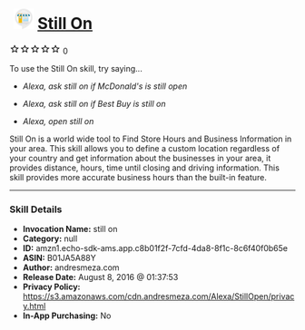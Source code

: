 # &nbsp;<img src="skill_icon" alt="Still On icon" width="36"> [Still On](http://alexa.amazon.com/#skills/amzn1.echo-sdk-ams.app.c8b01f2f-7cfd-4da8-8f1c-8c6f40f0b65e)
![0 stars](../../images/ic_star_border_black_18dp_1x.png)![0 stars](../../images/ic_star_border_black_18dp_1x.png)![0 stars](../../images/ic_star_border_black_18dp_1x.png)![0 stars](../../images/ic_star_border_black_18dp_1x.png)![0 stars](../../images/ic_star_border_black_18dp_1x.png) 0

To use the Still On skill, try saying...

* *Alexa, ask still on if McDonald's is still open*

* *Alexa, ask still on if Best Buy is still on*

* *Alexa, open still on*

Still On is a world wide tool to Find Store Hours and Business Information in your area. This skill allows you to define a custom location regardless of your country and get information about the businesses in your area, it provides distance, hours, time until closing and driving information. This skill provides more accurate business hours than the built-in feature.

***

### Skill Details

* **Invocation Name:** still on
* **Category:** null
* **ID:** amzn1.echo-sdk-ams.app.c8b01f2f-7cfd-4da8-8f1c-8c6f40f0b65e
* **ASIN:** B01JA5A88Y
* **Author:** andresmeza.com
* **Release Date:** August 8, 2016 @ 01:37:53
* **Privacy Policy:** https://s3.amazonaws.com/cdn.andresmeza.com/Alexa/StillOpen/privacy.html
* **In-App Purchasing:** No
